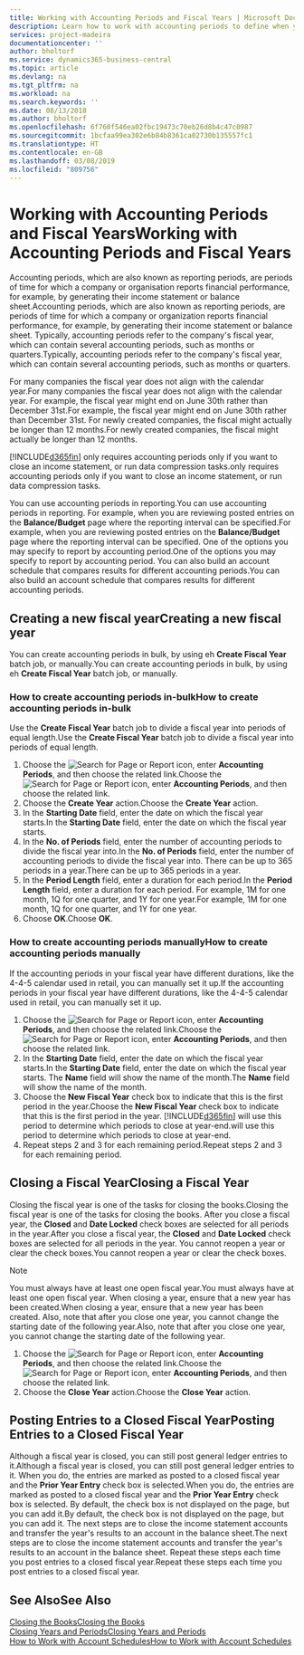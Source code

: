 ```yaml
---
title: Working with Accounting Periods and Fiscal Years | Microsoft Docs
description: Learn how to work with accounting periods to define when your company reports financial performance.
services: project-madeira
documentationcenter: ''
author: bholtorf
ms.service: dynamics365-business-central
ms.topic: article
ms.devlang: na
ms.tgt_pltfrm: na
ms.workload: na
ms.search.keywords: ''
ms.date: 08/13/2018
ms.author: bholtorf
ms.openlocfilehash: 6f760f546ea02fbc19473c70eb26d8b4c47c0987
ms.sourcegitcommit: 1bcfaa99ea302e6b84b8361ca02730b135557fc1
ms.translationtype: HT
ms.contentlocale: en-GB
ms.lasthandoff: 03/08/2019
ms.locfileid: "809756"
---
```

# <a name="working-with-accounting-periods-and-fiscal-years"></a><span data-ttu-id="50fce-103">Working with Accounting Periods and Fiscal Years</span><span class="sxs-lookup"><span data-stu-id="50fce-103">Working with Accounting Periods and Fiscal Years</span></span>
<span data-ttu-id="50fce-104">Accounting periods, which are also known as reporting periods, are periods of time for which a company or organisation reports financial performance, for example, by generating their income statement or balance sheet.</span><span class="sxs-lookup"><span data-stu-id="50fce-104">Accounting periods, which are also known as reporting periods, are periods of time for which a company or organization reports financial performance, for example, by generating their income statement or balance sheet.</span></span> <span data-ttu-id="50fce-105">Typically, accounting periods refer to the company's fiscal year, which can contain several accounting periods, such as months or quarters.</span><span class="sxs-lookup"><span data-stu-id="50fce-105">Typically, accounting periods refer to the company's fiscal year, which can contain several accounting periods, such as months or quarters.</span></span>

<span data-ttu-id="50fce-106">For many companies the fiscal year does not align with the calendar year.</span><span class="sxs-lookup"><span data-stu-id="50fce-106">For many companies the fiscal year does not align with the calendar year.</span></span> <span data-ttu-id="50fce-107">For example, the fiscal year might end on June 30th rather than December 31st.</span><span class="sxs-lookup"><span data-stu-id="50fce-107">For example, the fiscal year might end on June 30th rather than December 31st.</span></span> <span data-ttu-id="50fce-108">For newly created companies, the fiscal might actually be longer than 12 months.</span><span class="sxs-lookup"><span data-stu-id="50fce-108">For newly created companies, the fiscal might actually be longer than 12 months.</span></span> 

[!INCLUDE[d365fin](includes/d365fin_md.md)] <span data-ttu-id="50fce-109">only requires accounting periods only if you want to close an income statement, or run data compression tasks.</span><span class="sxs-lookup"><span data-stu-id="50fce-109">only requires accounting periods only if you want to close an income statement, or run data compression tasks.</span></span> 

<span data-ttu-id="50fce-110">You can use accounting periods in reporting.</span><span class="sxs-lookup"><span data-stu-id="50fce-110">You can use accounting periods in reporting.</span></span> <span data-ttu-id="50fce-111">For example, when you are reviewing posted entries on the **Balance/Budget** page where the reporting interval can be specified.</span><span class="sxs-lookup"><span data-stu-id="50fce-111">For example, when you are reviewing posted entries on the **Balance/Budget** page where the reporting interval can be specified.</span></span> <span data-ttu-id="50fce-112">One of the options you may specify to report by accounting period.</span><span class="sxs-lookup"><span data-stu-id="50fce-112">One of the options you may specify to report by accounting period.</span></span> <span data-ttu-id="50fce-113">You can also build an account schedule that compares results for different accounting periods.</span><span class="sxs-lookup"><span data-stu-id="50fce-113">You can also build an account schedule that compares results for different accounting periods.</span></span>

## <a name="creating-a-new-fiscal-year"></a><span data-ttu-id="50fce-114">Creating a new fiscal year</span><span class="sxs-lookup"><span data-stu-id="50fce-114">Creating a new fiscal year</span></span>
<span data-ttu-id="50fce-115">You can create accounting periods in bulk, by using eh **Create Fiscal Year** batch job, or manually.</span><span class="sxs-lookup"><span data-stu-id="50fce-115">You can create accounting periods in bulk, by using eh **Create Fiscal Year** batch job, or manually.</span></span>

### <a name="how-to-create-accounting-periods-in-bulk"></a><span data-ttu-id="50fce-116">How to create accounting periods in-bulk</span><span class="sxs-lookup"><span data-stu-id="50fce-116">How to create accounting periods in-bulk</span></span>
<span data-ttu-id="50fce-117">Use the **Create Fiscal Year** batch job to divide a fiscal year into periods of equal length.</span><span class="sxs-lookup"><span data-stu-id="50fce-117">Use the **Create Fiscal Year** batch job to divide a fiscal year into periods of equal length.</span></span>  

1. <span data-ttu-id="50fce-118">Choose the ![Search for Page or Report](media/ui-search/search_small.png "Search for Page or Report icon") icon, enter **Accounting Periods**, and then choose the related link.</span><span class="sxs-lookup"><span data-stu-id="50fce-118">Choose the ![Search for Page or Report](media/ui-search/search_small.png "Search for Page or Report icon") icon, enter **Accounting Periods**, and then choose the related link.</span></span>  
2. <span data-ttu-id="50fce-119">Choose the **Create Year** action.</span><span class="sxs-lookup"><span data-stu-id="50fce-119">Choose the **Create Year** action.</span></span>  <!--What about the Scheduling option? Should we mention that? There's also the Report Output Type field...-->
3. <span data-ttu-id="50fce-120">In the **Starting Date** field, enter the date on which the fiscal year starts.</span><span class="sxs-lookup"><span data-stu-id="50fce-120">In the **Starting Date** field, enter the date on which the fiscal year starts.</span></span>  
4. <span data-ttu-id="50fce-121">In the **No. of Periods** field, enter the number of accounting periods to divide the fiscal year into.</span><span class="sxs-lookup"><span data-stu-id="50fce-121">In the **No. of Periods** field, enter the number of accounting periods to divide the fiscal year into.</span></span> <span data-ttu-id="50fce-122">There can be up to 365 periods in a year.</span><span class="sxs-lookup"><span data-stu-id="50fce-122">There can be up to 365 periods in a year.</span></span>  
5. <span data-ttu-id="50fce-123">In the **Period Length** field, enter a duration for each period.</span><span class="sxs-lookup"><span data-stu-id="50fce-123">In the **Period Length** field, enter a duration for each period.</span></span> <span data-ttu-id="50fce-124">For example, 1M for one month, 1Q for one quarter, and 1Y for one year.</span><span class="sxs-lookup"><span data-stu-id="50fce-124">For example, 1M for one month, 1Q for one quarter, and 1Y for one year.</span></span>  
6. <span data-ttu-id="50fce-125">Choose **OK**.</span><span class="sxs-lookup"><span data-stu-id="50fce-125">Choose **OK**.</span></span>  

### <a name="how-to-create-accounting-periods-manually"></a><span data-ttu-id="50fce-126">How to create accounting periods manually</span><span class="sxs-lookup"><span data-stu-id="50fce-126">How to create accounting periods manually</span></span>
<span data-ttu-id="50fce-127">If the accounting periods in your fiscal year have different durations, like the 4-4-5 calendar used in retail, you can manually set it up.</span><span class="sxs-lookup"><span data-stu-id="50fce-127">If the accounting periods in your fiscal year have different durations, like the 4-4-5 calendar used in retail, you can manually set it up.</span></span>  
  
1. <span data-ttu-id="50fce-128">Choose the ![Search for Page or Report](media/ui-search/search_small.png "Search for Page or Report icon") icon, enter **Accounting Periods**, and then choose the related link.</span><span class="sxs-lookup"><span data-stu-id="50fce-128">Choose the ![Search for Page or Report](media/ui-search/search_small.png "Search for Page or Report icon") icon, enter **Accounting Periods**, and then choose the related link.</span></span>  
2. <span data-ttu-id="50fce-129">In the **Starting Date** field, enter the date on which the fiscal year starts.</span><span class="sxs-lookup"><span data-stu-id="50fce-129">In the **Starting Date** field, enter the date on which the fiscal year starts.</span></span> <span data-ttu-id="50fce-130">The **Name** field will show the name of the month.</span><span class="sxs-lookup"><span data-stu-id="50fce-130">The **Name** field will show the name of the month.</span></span>  
3. <span data-ttu-id="50fce-131">Choose the **New Fiscal Year** check box to indicate that this is the first period in the year.</span><span class="sxs-lookup"><span data-stu-id="50fce-131">Choose the **New Fiscal Year** check box to indicate that this is the first period in the year.</span></span> [!INCLUDE[d365fin](includes/d365fin_md.md)] <span data-ttu-id="50fce-132">will use this period to determine which periods to close at year-end.</span><span class="sxs-lookup"><span data-stu-id="50fce-132">will use this period to determine which periods to close at year-end.</span></span>
4. <span data-ttu-id="50fce-133">Repeat steps 2 and 3 for each remaining period.</span><span class="sxs-lookup"><span data-stu-id="50fce-133">Repeat steps 2 and 3 for each remaining period.</span></span>  

## <a name="closing-a-fiscal-year"></a><span data-ttu-id="50fce-134">Closing a Fiscal Year</span><span class="sxs-lookup"><span data-stu-id="50fce-134">Closing a Fiscal Year</span></span>
<span data-ttu-id="50fce-135">Closing the fiscal year is one of the tasks for closing the books.</span><span class="sxs-lookup"><span data-stu-id="50fce-135">Closing the fiscal year is one of the tasks for closing the books.</span></span> <span data-ttu-id="50fce-136">After you close a fiscal year, the **Closed** and **Date Locked** check boxes are selected for all periods in the year.</span><span class="sxs-lookup"><span data-stu-id="50fce-136">After you close a fiscal year, the **Closed** and **Date Locked** check boxes are selected for all periods in the year.</span></span> <span data-ttu-id="50fce-137">You cannot reopen a year or clear the check boxes.</span><span class="sxs-lookup"><span data-stu-id="50fce-137">You cannot reopen a year or clear the check boxes.</span></span>

> [!NOTE]  
>  <span data-ttu-id="50fce-138">You must always have at least one open fiscal year.</span><span class="sxs-lookup"><span data-stu-id="50fce-138">You must always have at least one open fiscal year.</span></span> <span data-ttu-id="50fce-139">When closing a year, ensure that a new year has been created.</span><span class="sxs-lookup"><span data-stu-id="50fce-139">When closing a year, ensure that a new year has been created.</span></span> <span data-ttu-id="50fce-140">Also, note that after you close one year, you cannot change the starting date of the following year.</span><span class="sxs-lookup"><span data-stu-id="50fce-140">Also, note that after you close one year, you cannot change the starting date of the following year.</span></span>

1. <span data-ttu-id="50fce-141">Choose the ![Search for Page or Report](media/ui-search/search_small.png "Search for Page or Report icon") icon, enter **Accounting Periods**, and then choose the related link.</span><span class="sxs-lookup"><span data-stu-id="50fce-141">Choose the ![Search for Page or Report](media/ui-search/search_small.png "Search for Page or Report icon") icon, enter **Accounting Periods**, and then choose the related link.</span></span>  
2. <span data-ttu-id="50fce-142">Choose the **Close Year** action.</span><span class="sxs-lookup"><span data-stu-id="50fce-142">Choose the **Close Year** action.</span></span>  

## <a name="posting-entries-to-a-closed-fiscal-year"></a><span data-ttu-id="50fce-143">Posting Entries to a Closed Fiscal Year</span><span class="sxs-lookup"><span data-stu-id="50fce-143">Posting Entries to a Closed Fiscal Year</span></span>
<span data-ttu-id="50fce-144">Although a fiscal year is closed, you can still post general ledger entries to it.</span><span class="sxs-lookup"><span data-stu-id="50fce-144">Although a fiscal year is closed, you can still post general ledger entries to it.</span></span> <span data-ttu-id="50fce-145">When you do, the entries are marked as posted to a closed fiscal year and the **Prior Year Entry** check box is selected.</span><span class="sxs-lookup"><span data-stu-id="50fce-145">When you do, the entries are marked as posted to a closed fiscal year and the **Prior Year Entry** check box is selected.</span></span> <span data-ttu-id="50fce-146">By default, the check box is not displayed on the page, but you can add it.</span><span class="sxs-lookup"><span data-stu-id="50fce-146">By default, the check box is not displayed on the page, but you can add it.</span></span> <span data-ttu-id="50fce-147">The next steps are to close the income statement accounts and transfer the year's results to an account in the balance sheet.</span><span class="sxs-lookup"><span data-stu-id="50fce-147">The next steps are to close the income statement accounts and transfer the year's results to an account in the balance sheet.</span></span> <span data-ttu-id="50fce-148">Repeat these steps each time you post entries to a closed fiscal year.</span><span class="sxs-lookup"><span data-stu-id="50fce-148">Repeat these steps each time you post entries to a closed fiscal year.</span></span>

## <a name="see-also"></a><span data-ttu-id="50fce-149">See Also</span><span class="sxs-lookup"><span data-stu-id="50fce-149">See Also</span></span>
[<span data-ttu-id="50fce-150">Closing the Books</span><span class="sxs-lookup"><span data-stu-id="50fce-150">Closing the Books</span></span>](year-close-books.md)  
[<span data-ttu-id="50fce-151">Closing Years and Periods</span><span class="sxs-lookup"><span data-stu-id="50fce-151">Closing Years and Periods</span></span>](year-close-years-periods.md)  
[<span data-ttu-id="50fce-152">How to Work with Account Schedules</span><span class="sxs-lookup"><span data-stu-id="50fce-152">How to Work with Account Schedules</span></span>](bi-how-work-account-schedule.md)  
  





